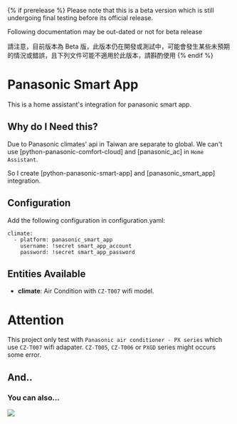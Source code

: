 {% if prerelease %}
Please note that this is a beta version which is still undergoing final testing before its official release.

Following documentation may be out-dated or not for beta release

請注意，目前版本為 Beta 版，此版本仍在開發或測試中，可能會發生某些未預期的情況或錯誤，且下列文件可能不適用於此版本，請斟酌使用
{% endif %}

# Panasonic Smart App

This is a home assistant's integration for panasonic smart app.

## Why do I Need this?

Due to Panasonic climates' api in Taiwan are separate to global.
We can't use [python-panasonic-comfort-cloud] and [panasonic_ac] in `Home Assistant`.

So I create [python-panasonic-smart-app] and [panasonic_smart_app] integration.

## Configuration

Add the following configuration in configuration.yaml:

```
climate:
  - platform: panasonic_smart_app
    username: !secret smart_app_account
    password: !secret smart_app_password
```

## Entities Available

- **climate**: Air Condition with `CZ-T007` wifi model.

# Attention

This project only test with `Panasonic air conditioner - PX series` which use `CZ-T007` wifi adapater. `CZ-T005`, `CZ-T006` or `PXGD` series might occurs some error.

## And..

### You can also...

<a href="https://www.buymeacoffee.com/phantas"><img src="https://img.buymeacoffee.com/button-api/?text=Buy me a coffee&emoji=&slug=phantas&button_colour=FFDD00&font_colour=000000&font_family=Poppins&outline_colour=000000&coffee_colour=ffffff"></a>
